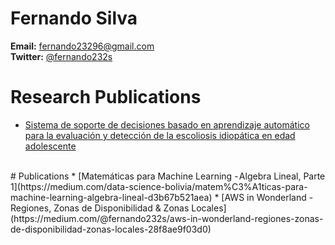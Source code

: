 # Fernando Silva
<b>Email:</b> fernando23296@gmail.com
<br>
<b>Twitter:</b> [@fernando232s](https://www.twitter.com/fernando232s)

# Research Publications
* [Sistema de soporte de decisiones basado en aprendizaje automático para la evaluación y detección de la escoliosis idiopática en edad adolescente](http://www.bibvirtual.ucb.edu.bo:8000/opac/Record/101005393/Description#tabnav)
<br>
# Publications
* [Matemáticas para Machine Learning - Algebra Lineal, Parte 1](https://medium.com/data-science-bolivia/matem%C3%A1ticas-para-machine-learning-algebra-lineal-d3b67b521aea)
* [AWS in Wonderland - Regiones, Zonas de Disponibilidad & Zonas Locales](https://medium.com/@fernando232s/aws-in-wonderland-regiones-zonas-de-disponibilidad-zonas-locales-28f8ae9f03d0)
